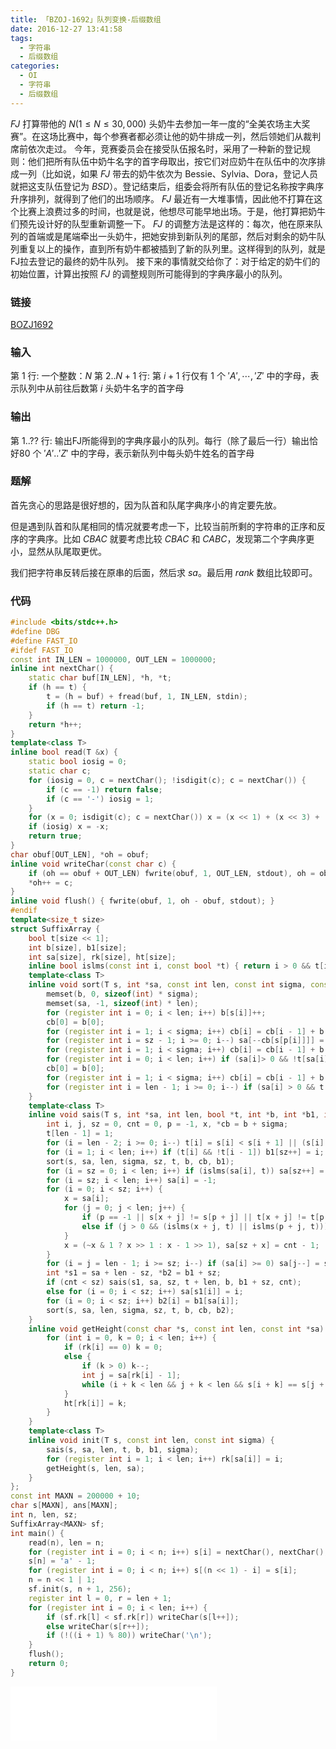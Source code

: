 ```yaml
---
title: 「BZOJ-1692」队列变换-后缀数组
date: 2016-12-27 13:41:58
tags:
  - 字符串
  - 后缀数组
categories:
  - OI
  - 字符串
  - 后缀数组
---
```

$FJ$ 打算带他的 $N(1 \leq N \leq 30,000)$ 头奶牛去参加一年一度的“全美农场主大奖赛”。在这场比赛中，每个参赛者都必须让他的奶牛排成一列，然后领她们从裁判席前依次走过。 今年，竞赛委员会在接受队伍报名时，采用了一种新的登记规则：他们把所有队伍中奶牛名字的首字母取出，按它们对应奶牛在队伍中的次序排成一列（比如说，如果 $FJ$ 带去的奶牛依次为 Bessie、Sylvia、Dora，登记人员就把这支队伍登记为 $BSD$）。登记结束后，组委会将所有队伍的登记名称按字典序升序排列，就得到了他们的出场顺序。 $FJ$ 最近有一大堆事情，因此他不打算在这个比赛上浪费过多的时间，也就是说，他想尽可能早地出场。于是，他打算把奶牛们预先设计好的队型重新调整一下。 $FJ$ 的调整方法是这样的：每次，他在原来队列的首端或是尾端牵出一头奶牛，把她安排到新队列的尾部，然后对剩余的奶牛队列重复以上的操作，直到所有奶牛都被插到了新的队列里。这样得到的队列，就是FJ拉去登记的最终的奶牛队列。 接下来的事情就交给你了：对于给定的奶牛们的初始位置，计算出按照 $FJ$ 的调整规则所可能得到的字典序最小的队列。
<!-- more -->
### 链接
[BOZJ1692](http://www.lydsy.com/JudgeOnline/problem.php?id=1692)
### 输入
第 $1$ 行: 一个整数：$N$
第 $2..N+1$ 行: 第 $i+1$ 行仅有 $1$ 个 $'A', \cdots,'Z'$ 中的字母，表示队列中从前往后数第 $i$ 头奶牛名字的首字母
### 输出
第 $1..??$ 行: 输出FJ所能得到的字典序最小的队列。每行（除了最后一行）输出恰好$80$ 个 $'A'..'Z'$ 中的字母，表示新队列中每头奶牛姓名的首字母
### 题解
首先贪心的思路是很好想的，因为队首和队尾字典序小的肯定要先放。

但是遇到队首和队尾相同的情况就要考虑一下，比较当前所剩的字符串的正序和反序的字典序。比如 $CBAC$ 就要考虑比较 $CBAC$ 和 $CABC$，发现第二个字典序更小，显然从队尾取更优。

我们把字符串反转后接在原串的后面，然后求 $sa$。最后用 $rank$ 数组比较即可。
### 代码
``` cpp
#include <bits/stdc++.h>
#define DBG
#define FAST_IO
#ifdef FAST_IO
const int IN_LEN = 1000000, OUT_LEN = 1000000;
inline int nextChar() {
    static char buf[IN_LEN], *h, *t;
    if (h == t) {
        t = (h = buf) + fread(buf, 1, IN_LEN, stdin);
        if (h == t) return -1;
    }
    return *h++;
}
template<class T>
inline bool read(T &x) {
    static bool iosig = 0;
    static char c;
    for (iosig = 0, c = nextChar(); !isdigit(c); c = nextChar()) {
        if (c == -1) return false;
        if (c == '-') iosig = 1;
    }
    for (x = 0; isdigit(c); c = nextChar()) x = (x << 1) + (x << 3) + (c ^ '0');
    if (iosig) x = -x;
    return true;
}
char obuf[OUT_LEN], *oh = obuf;
inline void writeChar(const char c) {
    if (oh == obuf + OUT_LEN) fwrite(obuf, 1, OUT_LEN, stdout), oh = obuf;
    *oh++ = c;
}
inline void flush() { fwrite(obuf, 1, oh - obuf, stdout); }
#endif
template<size_t size>
struct SuffixArray {
    bool t[size << 1];
    int b[size], b1[size];
    int sa[size], rk[size], ht[size];
    inline bool islms(const int i, const bool *t) { return i > 0 && t[i] && !t[i - 1]; }
    template<class T>
    inline void sort(T s, int *sa, const int len, const int sigma, const int sz, bool *t, int *b, int *cb, int *p) {
        memset(b, 0, sizeof(int) * sigma);
        memset(sa, -1, sizeof(int) * len);
        for (register int i = 0; i < len; i++) b[s[i]]++;
        cb[0] = b[0];
        for (register int i = 1; i < sigma; i++) cb[i] = cb[i - 1] + b[i];
        for (register int i = sz - 1; i >= 0; i--) sa[--cb[s[p[i]]]] = p[i];
        for (register int i = 1; i < sigma; i++) cb[i] = cb[i - 1] + b[i - 1];
        for (register int i = 0; i < len; i++) if (sa[i]> 0 && !t[sa[i] - 1]) sa[cb[s[sa[i] - 1]]++] = sa[i] - 1;
        cb[0] = b[0];
        for (register int i = 1; i < sigma; i++) cb[i] = cb[i - 1] + b[i];
        for (register int i = len - 1; i >= 0; i--) if (sa[i] > 0 && t[sa[i] - 1]) sa[--cb[s[sa[i] - 1]]] = sa[i] - 1;
    }
    template<class T>
    inline void sais(T s, int *sa, int len, bool *t, int *b, int *b1, int sigma) {
        int i, j, sz = 0, cnt = 0, p = -1, x, *cb = b + sigma;
        t[len - 1] = 1;
        for (i = len - 2; i >= 0; i--) t[i] = s[i] < s[i + 1] || (s[i] == s[i + 1] && t[i + 1]);
        for (i = 1; i < len; i++) if (t[i] && !t[i - 1]) b1[sz++] = i;
        sort(s, sa, len, sigma, sz, t, b, cb, b1);
        for (i = sz = 0; i < len; i++) if (islms(sa[i], t)) sa[sz++] = sa[i];
        for (i = sz; i < len; i++) sa[i] = -1;
        for (i = 0; i < sz; i++) {
            x = sa[i];
            for (j = 0; j < len; j++) {
                if (p == -1 || s[x + j] != s[p + j] || t[x + j] != t[p + j]) { cnt++, p = x; break; }
                else if (j > 0 && (islms(x + j, t) || islms(p + j, t))) break;
            }
            x = (~x & 1 ? x >> 1 : x - 1 >> 1), sa[sz + x] = cnt - 1;
        }
        for (i = j = len - 1; i >= sz; i--) if (sa[i] >= 0) sa[j--] = sa[i];
        int *s1 = sa + len - sz, *b2 = b1 + sz;
        if (cnt < sz) sais(s1, sa, sz, t + len, b, b1 + sz, cnt);
        else for (i = 0; i < sz; i++) sa[s1[i]] = i;
        for (i = 0; i < sz; i++) b2[i] = b1[sa[i]];
        sort(s, sa, len, sigma, sz, t, b, cb, b2);
    }
    inline void getHeight(const char *s, const int len, const int *sa) {
        for (int i = 0, k = 0; i < len; i++) {
            if (rk[i] == 0) k = 0;
            else {
                if (k > 0) k--;
                int j = sa[rk[i] - 1];
                while (i + k < len && j + k < len && s[i + k] == s[j + k]) k++;
            }
            ht[rk[i]] = k;
        }
    }
    template<class T>
    inline void init(T s, const int len, const int sigma) {
        sais(s, sa, len, t, b, b1, sigma);
        for (register int i = 1; i < len; i++) rk[sa[i]] = i;
        getHeight(s, len, sa);
    }
};
const int MAXN = 200000 + 10;
char s[MAXN], ans[MAXN];
int n, len, sz;
SuffixArray<MAXN> sf;
int main() {
    read(n), len = n;
    for (register int i = 0; i < n; i++) s[i] = nextChar(), nextChar();
    s[n] = 'a' - 1;
    for (register int i = 0; i < n; i++) s[(n << 1) - i] = s[i];
    n = n << 1 | 1;
    sf.init(s, n + 1, 256);
    register int l = 0, r = len + 1;
    for (register int i = 0; i < len; i++) {
        if (sf.rk[l] < sf.rk[r]) writeChar(s[l++]);
        else writeChar(s[r++]);
        if (!((i + 1) % 80)) writeChar('\n');
    }
    flush();
    return 0;
}
```
<iframe frameborder="no" border="0" marginwidth="0" marginheight="0" width=330 height=86 src="//music.163.com/outchain/player?type=2&id=707720&auto=1&height=66"></iframe>
